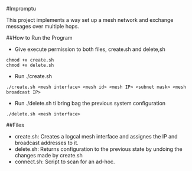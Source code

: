 #Impromptu

This project implements a way set up a mesh network and exchange messages over multiple hops.

##How to Run the Program
- Give execute permission to both files, create.sh and delete,sh
```
chmod +x create.sh
chmod +x delete.sh
```
- Run ./create.sh
```
./create.sh <mesh interface> <mesh id> <mesh IP> <subnet mask> <mesh broadcast IP>
```
- Run ./delete.sh ti bring bag the previous system configuration
```
./delete.sh <mesh interface>
```

##Files

- create.sh: Creates a logcal mesh interface and assignes the IP and broadcast addresses to it.
- delete.sh: Returns configuration to the previous state by undoing the changes made by create.sh
- connect.sh: Script to scan for an ad-hoc.


	
	
